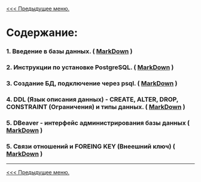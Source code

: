 [<<< Предыдущее меню.](..%2F..%2FDataBase_info.md)

# Содержание:

### 1. Введение в базы данных. ( [MarkDown](/study_materials/DataBase/PostgreSQL/Netology/materials/Netology_PostgreSQL.md) )

### 2. Инструкции по установке PostgreSQL. ( [MarkDown](/study_materials/DataBase/PostgreSQL/Netology/materials/Netology_PostgreSQL_install.md) )

### 3. Создание БД, подключение через psql. ( [MarkDown](/study_materials/DataBase/PostgreSQL/Netology/materials/creatdb_and_connect_psql.md) )

### 4. DDL (Язык описания данных) - CREATE, ALTER, DROP, CONSTRAINT (Ограничения) и типы данных. ( [MarkDown](/study_materials/DataBase/PostgreSQL/Netology/materials/Data_Definition_Language.md) )

### 5. DBeaver -  интерфейс администрирования базы данных ( [MarkDown](/study_materials/DataBase/PostgreSQL/Netology/materials/DBeaver.md) )

### 5. Связи отношений и FOREING KEY (Внеешний ключ) ( [MarkDown](/study_materials/DataBase/PostgreSQL/Netology/materials/Relation_and_foreignkey.md) )

***
[<<< Предыдущее меню.](..%2F..%2FDataBase_info.md)